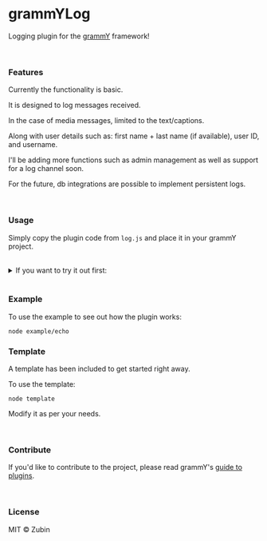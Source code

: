 # grammYLog

Logging plugin for the [grammY](https://github.com/grammyjs/grammy) framework!

<br>

### Features

Currently the functionality is basic. 

It is designed to log messages received.

In the case of media messages, limited to the text/captions.

Along with user details such as: first name + last name (if available), user ID, and username.

I'll be adding more functions such as admin management as well as support for a log channel soon.

For the future, db integrations are possible to implement persistent logs.

<br>

### Usage

Simply copy the plugin code from ```log.js``` and place it in your grammY project.

<br>

<details>

<summary>
If you want to try it out first:

</summary>

<br>

1. Firstly, clone this repo.

2. Then run ```npm i```.

3. Rename .env.example to .env and provide bot token.

</details>

<br>

### Example

To use the example to see out how the plugin works:

```shell
node example/echo
```
### Template

A template has been included to get started right away.

To use the template:

```shell
node template
```

Modify it as per your needs.

<br>

### Contribute

If you'd like to contribute to the project, please read grammY's [guide to plugins](https://grammy.dev/plugins/guide.html).

<br>

### License

MIT  ©️ Zubin